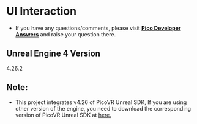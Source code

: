 # UI Interaction

- If you have any questions/comments, please visit [**Pico Developer Answers**](https://devanswers.pico-interactive.com/) and raise your question there.

## Unreal Engine 4 Version
4.26.2

## Note:
- This project integrates v4.26 of PicoVR Unreal SDK, If you are using other version of the engine, you need to download the corresponding version of PicoVR Unreal SDK at [here.](https://developer.pico-interactive.com/sdk/index?id=5)
